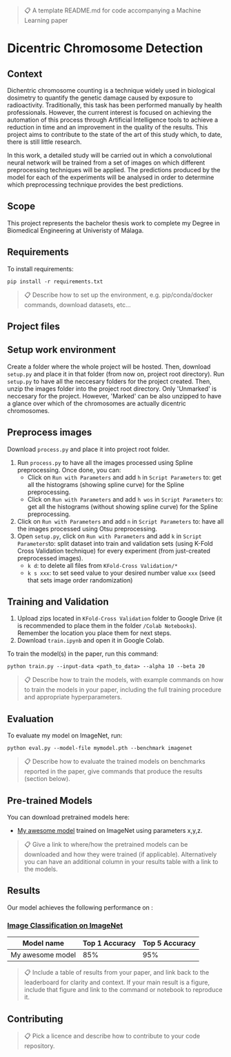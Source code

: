 > 📋 A template README.md for code accompanying a Machine Learning paper

# Dicentric Chromosome Detection

## Context
Dichentric chromosome counting is a technique widely used in biological dosimetry to quantify the genetic damage caused by exposure to radioactivity. Traditionally, this task has been performed manually by health professionals. However, the current interest is focused on achieving the automation of this process through Artificial Intelligence tools to achieve a reduction in time and an improvement in the quality of the results. This project aims to contribute to the state of the art of this study which, to date, there is still little research.

In this work, a detailed study will be carried out in which a convolutional neural network will be trained from a set of images on which different preprocessing techniques will be applied. The predictions produced by the model for each of the experiments will be analysed in order to determine which preprocessing technique provides the best predictions.

## Scope
This project represents the bachelor thesis work to complete my Degree in Biomedical Engineering at Univeristy of Málaga.

## Requirements

To install requirements:

```setup
pip install -r requirements.txt
```

> 📋 Describe how to set up the environment, e.g. pip/conda/docker commands, download datasets, etc...

## Project files

## Setup work environment
Create a folder where the whole project will be hosted. Then, download ```setup.py``` and place it in that folder (from now on, project root directory).
Run ```setup.py``` to have all the neccesary folders for the project created.
Then, unzip the images folder into the project root directory. Only 'Unmarked' is neccesary for the project. However, 'Marked' can be also unzipped to have a glance over 
which of the chromosomes are actually dicentric chromosomes.

## Preprocess images
Download ```process.py``` and place it into project root folder. 
1. Run ```process.py``` to have all the images processed using Spline preprocessing. Once done, you can:
   - Click on ```Run with Parameters``` and add ```h``` in ```Script Parameters``` to: get all the histograms (showing spline curve) for the Spline preprocessing.
   - Click on ```Run with Parameters``` and add ```h wos``` in ```Script Parameters``` to: get all the histograms (without showing spline curve) for the Spline preprocessing. 
2. Click on ```Run with Parameters``` and add ```n``` in ```Script Parameters``` to: have all the images processed using Otsu preprocessing.
3. Open ```setup.py```, click on ```Run with Parameters``` and add ```k``` in ```Script Parameters```to: split dataset into train and validation sets (using K-Fold Cross Validation technique) for every experiment (from just-created preprocessed images).
      - ```k d```: to delete all files from ```KFold-Cross Validation/*``` 
      - ```k s xxx```: to set seed value to your desired number value ```xxx``` (seed that sets image order randomization)

## Training and Validation
1. Upload zips located in ```KFold-Cross Validation``` folder to Google Drive (it is recommended to place them in the folder ```/Colab Notebooks```). Remember the location you place them for next steps.
2. Download ```train.ipynb``` and open it in Google Colab. 

To train the model(s) in the paper, run this command:

```train
python train.py --input-data <path_to_data> --alpha 10 --beta 20
```

> 📋 Describe how to train the models, with example commands on how to train the models in your paper, including the full training procedure and appropriate hyperparameters.

## Evaluation

To evaluate my model on ImageNet, run:

```eval
python eval.py --model-file mymodel.pth --benchmark imagenet
```

> 📋 Describe how to evaluate the trained models on benchmarks reported in the paper, give commands that produce the results (section below).

## Pre-trained Models

You can download pretrained models here:

- [My awesome model](https://drive.google.com/mymodel.pth) trained on ImageNet using parameters x,y,z.

> 📋 Give a link to where/how the pretrained models can be downloaded and how they were trained (if applicable). Alternatively you can have an additional column in your results table with a link to the models.

## Results

Our model achieves the following performance on :

### [Image Classification on ImageNet](https://paperswithcode.com/sota/image-classification-on-imagenet)

| Model name       | Top 1 Accuracy | Top 5 Accuracy |
| ---------------- | -------------- | -------------- |
| My awesome model | 85%            | 95%            |

> 📋 Include a table of results from your paper, and link back to the leaderboard for clarity and context. If your main result is a figure, include that figure and link to the command or notebook to reproduce it.

## Contributing

> 📋 Pick a licence and describe how to contribute to your code repository.
